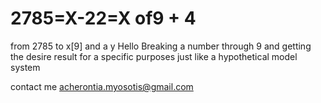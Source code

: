 # 2785=X-22=X of9 + 4
from 2785 to x[9] and a y
Hello
Breaking a number through 9
and getting the desire result 
for a specific purposes
just like a hypothetical model system


contact me acherontia.myosotis@gmail.com
